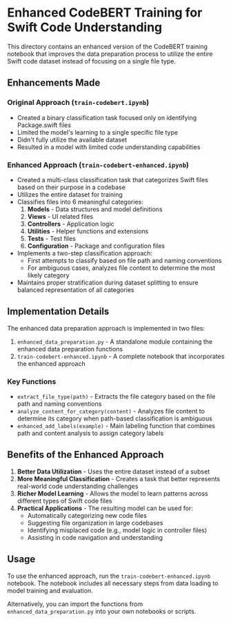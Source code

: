 # Enhanced CodeBERT Training for Swift Code Understanding

This directory contains an enhanced version of the CodeBERT training notebook that improves the data preparation process to utilize the entire Swift code dataset instead of focusing on a single file type.

## Enhancements Made

### Original Approach (`train-codebert.ipynb`)
- Created a binary classification task focused only on identifying Package.swift files
- Limited the model's learning to a single specific file type
- Didn't fully utilize the available dataset
- Resulted in a model with limited code understanding capabilities

### Enhanced Approach (`train-codebert-enhanced.ipynb`)
- Created a multi-class classification task that categorizes Swift files based on their purpose in a codebase
- Utilizes the entire dataset for training
- Classifies files into 6 meaningful categories:
  1. **Models** - Data structures and model definitions
  2. **Views** - UI related files
  3. **Controllers** - Application logic
  4. **Utilities** - Helper functions and extensions
  5. **Tests** - Test files
  6. **Configuration** - Package and configuration files
- Implements a two-step classification approach:
  - First attempts to classify based on file path and naming conventions
  - For ambiguous cases, analyzes file content to determine the most likely category
- Maintains proper stratification during dataset splitting to ensure balanced representation of all categories

## Implementation Details

The enhanced data preparation approach is implemented in two files:

1. `enhanced_data_preparation.py` - A standalone module containing the enhanced data preparation functions
2. `train-codebert-enhanced.ipynb` - A complete notebook that incorporates the enhanced approach

### Key Functions

- `extract_file_type(path)` - Extracts the file category based on the file path and naming conventions
- `analyze_content_for_category(content)` - Analyzes file content to determine its category when path-based classification is ambiguous
- `enhanced_add_labels(example)` - Main labeling function that combines path and content analysis to assign category labels

## Benefits of the Enhanced Approach

1. **Better Data Utilization** - Uses the entire dataset instead of a subset
2. **More Meaningful Classification** - Creates a task that better represents real-world code understanding challenges
3. **Richer Model Learning** - Allows the model to learn patterns across different types of Swift code files
4. **Practical Applications** - The resulting model can be used for:
   - Automatically categorizing new code files
   - Suggesting file organization in large codebases
   - Identifying misplaced code (e.g., model logic in controller files)
   - Assisting in code navigation and understanding

## Usage

To use the enhanced approach, run the `train-codebert-enhanced.ipynb` notebook. The notebook includes all necessary steps from data loading to model training and evaluation.

Alternatively, you can import the functions from `enhanced_data_preparation.py` into your own notebooks or scripts.